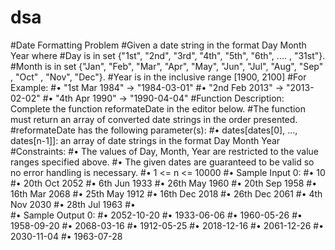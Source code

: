 # dsa

#Date Formatting Problem
#Given a date string in the format Day Month Year where
#Day is in set {"1st", "2nd", "3rd", "4th", "5th", "6th", .... , "31st"}.
#Month is in set {"Jan", "Feb", "Mar", "Apr", "May", "Jun", "Jul", "Aug", "Sep" , "Oct" , "Nov", "Dec"}.
#Year is in the inclusive range [1900, 2100]
#For Example:
#•	"1st Mar 1984" -> "1984-03-01"
#•	"2nd Feb 2013" -> "2013-02-02"
#•	"4th Apr 1990" -> "1990-04-04"
#Function Description: Complete the function reformateDate in the editor below.
#The function must return an array of converted date strings in the order presented.
#reformateDate has the following parameter(s):
#•	dates[dates[0], ..., dates[n-1]]: an array of date strings in the format Day Month Year
#Constraints:
#•	The values of Day, Month, Year are restricted to the value ranges specified above.
#•	The given dates are guaranteed to be valid so no error handling is necessary.
#•	1 <= n <= 10000
#•	 Sample Input 0:
#•	 10
#•	 20th Oct 2052
#•	 6th Jun 1933
#•	 26th May 1960
#•	 20th Sep 1958
#•	 16th Mar 2068
#•	 25th May 1912
#•	 16th Dec 2018
#•	 26th Dec 2061
#•	 4th Nov 2030
#•	 28th Jul 1963
#•	 
#•	 Sample Output 0:
#•	 2052-10-20
#•	 1933-06-06
#•	 1960-05-26
#•	 1958-09-20
#•	 2068-03-16
#•	 1912-05-25
#•	 2018-12-16
#•	 2061-12-26
#•	 2030-11-04
#•	 1963-07-28
